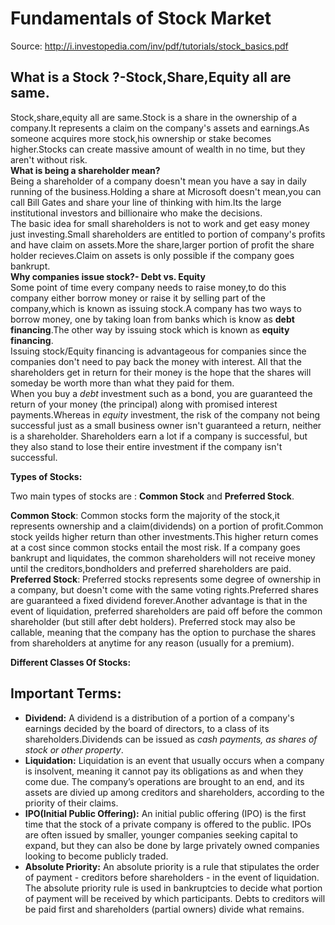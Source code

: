 # Fundamentals of Stock Market  

Source: http://i.investopedia.com/inv/pdf/tutorials/stock_basics.pdf  

## What is a Stock ?-Stock,Share,Equity all are same.  

Stock,share,equity all are same.Stock is a share in the ownership of a company.It represents a claim on the company's assets and earnings.As someone acquires more stock,his ownership or stake becomes higher.Stocks can create massive amount of wealth in no time, but they aren't without risk.  
**What is being a shareholder mean?**  
Being a shareholder of a company doesn't mean you have a say in daily running of the business.Holding a share at Microsoft doesn't mean,you can call Bill Gates and share your line of thinking with him.Its the large institutional investors and billionaire who make the decisions.  
The basic idea for small shareholders is not to work and get easy money just investing.Small shareholders are entitled to portion of company's profits and have claim on assets.More the share,larger portion of profit the share holder recieves.Claim on assets is only possible if the company goes bankrupt.  
**Why companies issue stock?- Debt vs. Equity**  
Some point of time every company needs to raise money,to do this company either borrow money or raise it by selling part of the company,which is known as issuing stock.A company has two ways to borrow money, one by taking loan from banks which is know as **debt financing**.The other way by issuing stock which is known as **equity financing**.  
Issuing stock/Equity financing is advantageous for companies since the companies don't need to pay back the money with interest. All that the shareholders get in return for their money is the hope that the shares will someday be worth more than what they paid for them.   
When you buy a *debt* investment such as a bond, you are guaranteed the return of your money (the principal) along with promised interest payments.Whereas in *equity* investment, the risk of the company not being successful just as a small business owner isn't guaranteed a return, neither is a shareholder. Shareholders earn a lot if a company is successful, but they also stand to lose their entire investment if the company isn't successful.  

**Types of Stocks:**  

Two main types of stocks are : **Common Stock** and **Preferred Stock**.  

**Common Stock**: Common stocks form the majority of the stock,it represents ownership and a claim(dividends) on a portion of profit.Common stock yeilds higher return than other investments.This higher return comes at a cost since common stocks entail the most risk. If a company goes bankrupt and liquidates, the common shareholders will not receive money until the creditors,bondholders and preferred shareholders are paid.  
**Preferred Stock**: Preferred stocks represents some degree of ownership in a company, but doesn't come with the same voting rights.Preferred shares are guaranteed a fixed dividend forever.Another advantage is that in the event of liquidation, preferred shareholders are paid off before the common shareholder (but still after debt holders). Preferred stock may also be callable, meaning that the company has the option to purchase the shares from shareholders at anytime for any reason (usually for a premium).  

**Different Classes Of Stocks:**  





## Important Terms:  
* **Dividend:** A dividend is a distribution of a portion of a company's earnings decided by the board of directors, to a class of its shareholders.Dividends can be issued as *cash payments, as shares of stock or other property*.  
* **Liquidation:** Liquidation is an event that usually occurs when a company is insolvent, meaning it cannot pay its obligations as and when they come due. The company’s operations are brought to an end, and its assets are divied up among creditors and shareholders, according to the priority of their claims.
* **IPO(Initial Public Offering):** An initial public offering (IPO) is the first time that the stock of a private company is offered to the public. IPOs are often issued by smaller, younger companies seeking capital to expand, but they can also be done by large privately owned companies looking to become publicly traded.  
* **Absolute Priority:** An absolute priority is a rule that stipulates the order of payment - creditors before shareholders - in the event of liquidation. The absolute priority rule is used in bankruptcies to decide what portion of payment will be received by which participants. Debts to creditors will be paid first and shareholders (partial owners) divide what remains.





